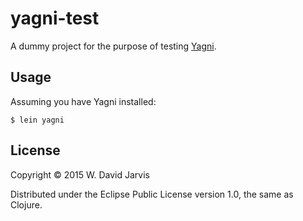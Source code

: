 # yagni-test

A dummy project for the purpose of testing [Yagni](https://github.com/venantius/yagni).

## Usage

Assuming you have Yagni installed:

    $ lein yagni

## License

Copyright © 2015 W. David Jarvis

Distributed under the Eclipse Public License version 1.0, the same as Clojure.
